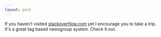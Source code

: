 ```yaml
---
layout: post
---
```

If you haven't visited [stackoverflow.com](http://stackoverflow.com/) yet I encourage you to take a trip.  It's a great tag based newsgroup system.  Check it out.

